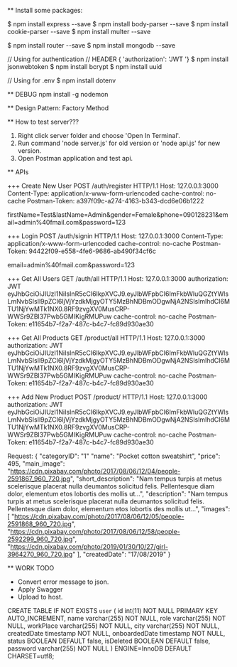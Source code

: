 ** Install some packages:

$ npm install express --save
$ npm install body-parser --save
$ npm install cookie-parser --save
$ npm install multer --save

$ npm install router --save
$ npm install mongodb --save

// Using for authentication
// HEADER { 'authorization': 'JWT <encodeJWT>'}
$ npm install jsonwebtoken
$ npm install bcrypt
$ npm install uuid


// Using for .env
$ npm install dotenv

** DEBUG
npm install -g nodemon

** Design Pattern: Factory Method


** How to test server???
1. Right click server folder and choose 'Open In Terminal'.
2. Run command 'node server.js' for old version or 'node api.js' for new version.
3. Open Postman application and test api.


** APIs

+++ Create New User
POST /auth/register HTTP/1.1
Host: 127.0.0.1:3000
Content-Type: application/x-www-form-urlencoded
cache-control: no-cache
Postman-Token: a397f09c-a274-4163-b343-dcd6e06b1222

firstName=Test&lastName=Admin&gender=Female&phone=090128231&email=admin%40fmail.com&password=123

+++ Login
POST /auth/signin HTTP/1.1
Host: 127.0.0.1:3000
Content-Type: application/x-www-form-urlencoded
cache-control: no-cache
Postman-Token: 94422f09-e558-4fe6-9686-ab490f34cf6c

email=admin%40fmail.com&password=123

+++ Get All Users
GET /auth/all HTTP/1.1
Host: 127.0.0.1:3000
authorization: JWT eyJhbGciOiJIUzI1NiIsInR5cCI6IkpXVCJ9.eyJlbWFpbCI6ImFkbWluQGZtYWlsLmNvbSIsIl9pZCI6IjVjYzdkMjgyOTY5MzBhNDBmODgwNjA2NSIsImlhdCI6MTU1NjYwMTk1NX0.8RF9zvgXV0MusCRP-WWSr9ZBl37Pwb5GMIKigRMUPuw
cache-control: no-cache
Postman-Token: e11654b7-f2a7-487c-b4c7-fc89d930ae30

+++ Get All Products
GET /product/all HTTP/1.1
Host: 127.0.0.1:3000
authorization: JWT eyJhbGciOiJIUzI1NiIsInR5cCI6IkpXVCJ9.eyJlbWFpbCI6ImFkbWluQGZtYWlsLmNvbSIsIl9pZCI6IjVjYzdkMjgyOTY5MzBhNDBmODgwNjA2NSIsImlhdCI6MTU1NjYwMTk1NX0.8RF9zvgXV0MusCRP-WWSr9ZBl37Pwb5GMIKigRMUPuw
cache-control: no-cache
Postman-Token: e11654b7-f2a7-487c-b4c7-fc89d930ae30

+++ Add New Product
POST /product/ HTTP/1.1
Host: 127.0.0.1:3000
authorization: JWT eyJhbGciOiJIUzI1NiIsInR5cCI6IkpXVCJ9.eyJlbWFpbCI6ImFkbWluQGZtYWlsLmNvbSIsIl9pZCI6IjVjYzdkMjgyOTY5MzBhNDBmODgwNjA2NSIsImlhdCI6MTU1NjYwMTk1NX0.8RF9zvgXV0MusCRP-WWSr9ZBl37Pwb5GMIKigRMUPuw
cache-control: no-cache
Postman-Token: e11654b7-f2a7-487c-b4c7-fc89d930ae30

Request:
{
	"categoryID": "1"
	"name": "Pocket cotton sweatshirt",
	"price": 495,
	"main_image": "https://cdn.pixabay.com/photo/2017/08/06/12/04/people-2591867_960_720.jpg",
	"short_description": "Nam tempus turpis at metus scelerisque placerat nulla deumantos solicitud felis. Pellentesque diam dolor, elementum etos lobortis des mollis ut...",
	"description": "Nam tempus turpis at metus scelerisque placerat nulla deumantos solicitud felis. Pellentesque diam dolor, elementum etos lobortis des mollis ut...",
	"images": [
		"https://cdn.pixabay.com/photo/2017/08/06/12/05/people-2591868_960_720.jpg",
		"https://cdn.pixabay.com/photo/2017/08/06/12/58/people-2592299_960_720.jpg",
		"https://cdn.pixabay.com/photo/2019/01/30/10/27/girl-3964270_960_720.jpg"
	],
	"createdDate": "17/08/2019"
}

** WORK TODO
+ Convert error message to json.
+ Apply Swagger
+ Upload to host.

CREATE TABLE IF NOT EXISTS `user` (
  id int(11) NOT NULL PRIMARY KEY AUTO_INCREMENT,
  name varchar(255) NOT NULL,
  role varchar(255) NOT NULL,
  workPlace varchar(255) NOT NULL,
  city varchar(255) NOT NULL,
  createdDate timestamp NOT NULL,
  onboardedDate timestamp NOT NULL,
  status BOOLEAN DEFAULT false,
  isDeleted BOOLEAN DEFAULT false,
  password varchar(255) NOT NULL
) ENGINE=InnoDB DEFAULT CHARSET=utf8;

